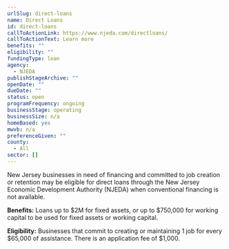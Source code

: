 ```yaml
---
urlSlug: direct-loans
name: Direct Loans
id: direct-loans
callToActionLink: https://www.njeda.com/directloans/
callToActionText: Learn more
benefits: ""
eligibility: ""
fundingType: loan
agency:
  - NJEDA
publishStageArchive: ""
openDate: ""
dueDate: ""
status: open
programFrequency: ongoing
businessStage: operating
businessSize: n/a
homeBased: yes
mwvb: n/a
preferenceGiven: ""
county:
  - All
sector: []
---
```


New Jersey businesses in need of financing and committed to job creation or retention may be eligible for direct loans through the New Jersey Economic Development Authority (NJEDA) when conventional financing is not available.

**Benefits:** Loans up to $2M for fixed assets, or up to $750,000 for working capital to be used for fixed assets or working capital.

**Eligibility:** Businesses that commit to creating or maintaining 1 job for every $65,000 of assistance. There is an application fee of $1,000.
